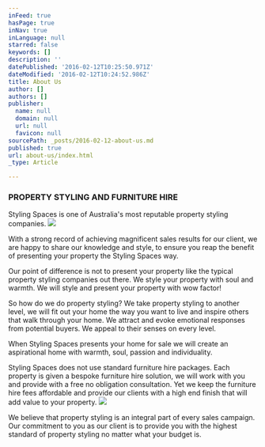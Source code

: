 ```yaml
---
inFeed: true
hasPage: true
inNav: true
inLanguage: null
starred: false
keywords: []
description: ''
datePublished: '2016-02-12T10:25:50.971Z'
dateModified: '2016-02-12T10:24:52.986Z'
title: About Us
author: []
authors: []
publisher:
  name: null
  domain: null
  url: null
  favicon: null
sourcePath: _posts/2016-02-12-about-us.md
published: true
url: about-us/index.html
_type: Article

---
```

### PROPERTY STYLING AND FURNITURE HIRE

Styling Spaces is one of Australia's most reputable property styling companies.
![](https://the-grid-user-content.s3-us-west-2.amazonaws.com/c8000a79-c6d7-44a2-b618-a6a2837f0e86.jpg)

With a strong record of achieving magnificent sales results for our client, we are happy to share our knowledge and style, to ensure you reap the benefit of presenting your property the Styling Spaces way.

Our point of difference is not to present your property like the typical property styling companies out there.  We style your property with soul and warmth.  We will style and present your property with wow factor!

So how do we do property styling?  We take property styling to another level, we will fit out your home the way you want to live and inspire others that walk through your home.  We attract and evoke emotional responses from potential buyers.  We appeal to their senses on every level.

When Styling Spaces presents your home for sale we will create an aspirational home with warmth, soul, passion and individuality.

Styling Spaces does not use standard furniture hire packages.  Each property is given a bespoke furniture hire solution, we will work with you and provide with a free no obligation consultation.  Yet we keep the furniture hire fees affordable and provide our clients with a high end finish that will add value to your property.
![](https://the-grid-user-content.s3-us-west-2.amazonaws.com/44a96de5-4c9e-4fc5-8ad9-068388b77395.jpg)

We believe that property styling is an integral part of every sales campaign.  Our commitment to you as our client is to provide you with the highest standard of property styling no matter what your budget is.